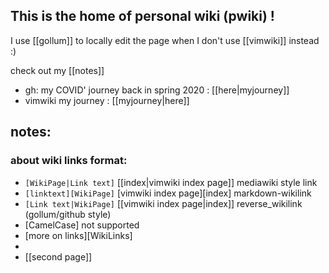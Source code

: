## This is the home of personal wiki (pwiki) !


I use [[gollum]] to locally edit the page when I don't use [[vimwiki]] instead :)

check out my [[notes]]

- gh: my COVID' journey back in spring 2020 : [[here|myjourney]]
- vimwiki my journey : [[myjourney|here]]

## notes:

### about wiki links format:

* ``[WikiPage|Link text]`` [[index|vimwiki index page]] mediawiki style link
* ``[linktext][WikiPage]`` [vimwiki index page][index] markdown-wikilink
* ``[Link text|WikiPage]`` [[vimwiki index page|index]] reverse_wikilink (gollum/github style)
* [CamelCase] not supported
* [more on links][WikiLinks]
* 
* [[second page]]
